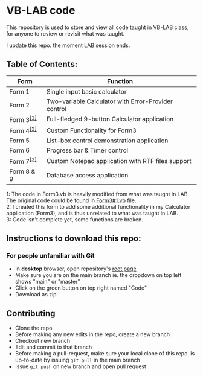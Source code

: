# VB-LAB code

This repository is used to store and view all code taught in VB-LAB class, 
for anyone to review or revisit what was taught.

I update this repo. the moment LAB session ends.


## Table of Contents:

| Form   | Function |
| ------ | -------- |
| Form 1 | Single input basic calculator |
| Form 2 | Two-variable Calculator with Error-Provider control |
| Form 3<sup>[\[1\]](#footnote1)</sup> | Full-fledged 9-button Calculator application |
| Form 4<sup>[\[2\]](#footnote2)</sup> | Custom Functionality for Form3 |
| Form 5 | List-box control demonstration application |
| Form 6 | Progress bar & Timer control |
| Form 7<sup>[\[3\]](#footnote3)</sup> | Custom Notepad application with RTF files support |
| Form 8 & 9 | Database access application |

<a name="footnote1">1</a>: The code in Form3.vb is heavily modified from what was taught in LAB. The original code could be found in [Form3#1.vb](./WindowsApplication1/Form3%231.vb) file.  
<a name="footnote2">2</a>: I created this form to add some additional functionality in my Calculator application (Form3), and is thus unrelated to what was taught in LAB.  
<a name="footnote3">3</a>: Code isn't complete yet, some functions are broken.  


## Instructions to download this repo:

### For people unfamiliar with Git
* In __desktop__ browser, open repository's [root page](http://github.com/kushaagr/VB-LAB)
* Make sure you are on the main branch ie. the dropdown
  on top left shows "main" or "master"
* Click on the green button on top right named "Code"
* Download as zip


## Contributing

* Clone the repo
* Before making any new edits in the repo, create a new branch
* Checkout new branch
* Edit and commit to that branch
* Before making a pull-request, make sure your local clone of this 
  repo. is up-to-date by issuing `git pull` in the main branch
* Issue `git push` on new branch and open pull request

